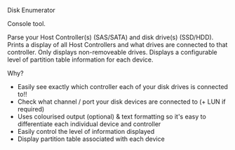 Disk Enumerator

Console tool.

Parse your Host Controller(s) (SAS/SATA) and disk drive(s) (SSD/HDD). Prints a display of all Host Controllers and what drives are connected to that controller. Only displays non-removeable drives. Displays a configurable level of partition table information for each device.

Why?
* Easily see exactly which controller each of your disk drives is connected to!!
* Check what channel / port your disk devices are connected to (+ LUN if required)
* Uses colourised output (optional) & text formatting so it's easy to differentiate each individual device and controller
* Easily control the level of information displayed
* Display partition table associated with each device




